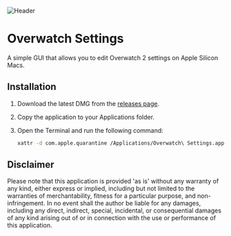 ![Header](https://repository-images.githubusercontent.com/628560683/7949306c-dda0-4a07-9280-ad44fd5b6f40)

# Overwatch Settings

A simple GUI that allows you to edit Overwatch 2 settings on Apple Silicon Macs.

## Installation

1. Download the latest DMG from the [releases page](https://github.com/Marqasa/overwatch-settings/releases).
2. Copy the application to your Applications folder.
3. Open the Terminal and run the following command:

   ```bash
   xattr -d com.apple.quarantine /Applications/Overwatch\ Settings.app
   ```

## Disclaimer

Please note that this application is provided 'as is' without any warranty of any kind, either express or implied, including but not limited to the warranties of merchantability, fitness for a particular purpose, and non-infringement. In no event shall the author be liable for any damages, including any direct, indirect, special, incidental, or consequential damages of any kind arising out of or in connection with the use or performance of this application.
